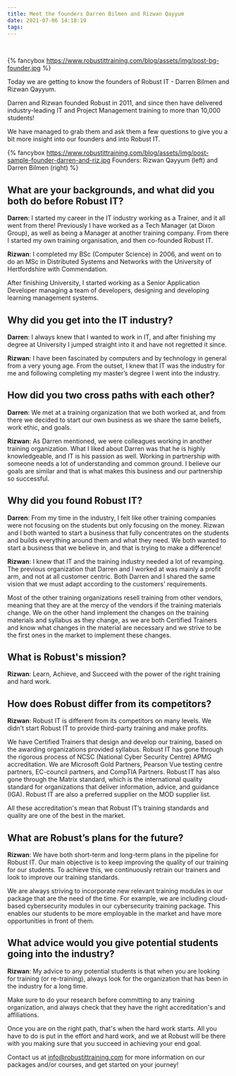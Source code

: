 ```yaml
---
title: Meet the founders Darren Bilmen and Rizwan Qayyum
date: 2021-07-06 14:18:19
tags:
---
```


<style>
    
    #banner {
    position: absolute;
    top: 0;
    left: 0;
    width: 100%;
    height: 100%;
    background: -webkit-linear-gradient(rgba(0,0,0,0.1), rgba(0,0,0,0.6)), url(https://www.robustittraining.com/blog/assets/img/post-bg-founder.jpg) center;
    background: -moz-linear-gradient(rgba(0,0,0,0.1), rgba(0,0,0,0.6)), url(https://www.robustittraining.com/blog/assets/img/post-bg-founder.jpg) center;
    background: -ms-linear-gradient(rgba(0,0,0,0.1), rgba(0,0,0,0.6)), url(https://www.robustittraining.com/blog/assets/img/post-bg-founder.jpg) center;
    background: linear-gradient(rgba(0,0,0,0.1), rgba(0,0,0,0.6)), url(https://www.robustittraining.com/blog/assets/img/post-bg-founder.jpg) center;
    -webkit-background-size: cover;
    -moz-background-size: cover;
    background-size: cover;
    z-index: -1;
}
</style>
<br>

<!-- add image to post -->

{% fancybox https://www.robustittraining.com/blog/assets/img/post-bg-founder.jpg  %}

<!-- add content to post -->

Today we are getting to know the founders of Robust IT - Darren Bilmen and Rizwan Qayyum.

Darren and Rizwan founded Robust in 2011, and since then have delivered industry-leading IT and Project Management training to more than 10,000 students!

We have managed to grab them and ask them a few questions to give you a bit more insight into our founders and into Robust IT.

{% fancybox https://www.robustittraining.com/blog/assets/img/post-sample-founder-darren-and-riz.jpg Founders: Rizwan Qayyum (left) and Darren Bilmen (right)  %}

## What are your backgrounds, and what did you both do before Robust IT?

<strong>Darren</strong>: I started my career in the IT industry working as a Trainer, and it all went from there! Previously I have worked as a Tech Manager (at Dixon Group), as well as being a Manager at another training company. From there I started my own training organisation, and then co-founded Robust IT.

<strong>Rizwan</strong>: I completed my BSc (Computer Science) in 2006, and went on to do an MSc in Distributed Systems and Networks with the University of Hertfordshire with Commendation.

After finishing University, I started working as a Senior Application Developer managing a team of developers, designing and developing learning management systems.

## Why did you get into the IT industry?

<strong>Darren</strong>: I always knew that I wanted to work in IT, and after finishing my degree at University I jumped straight into it and have not regretted it since.

<strong>Rizwan</strong>: I have been fascinated by computers and by technology in general from a very young age. From the outset, I knew that IT was the industry for me and following completing my master’s degree I went into the industry.

## How did you two cross paths with each other?

<strong>Darren</strong>: We met at a training organization that we both worked at, and from there we decided to start our own business as we share the same beliefs, work ethic, and goals.

<strong>Rizwan</strong>: As Darren mentioned, we were colleagues working in another training organization. What I liked about Darren was that he is highly knowledgeable, and IT is his passion as well. Working in partnership with someone needs a lot of understanding and common ground. I believe our goals are similar and that is what makes this business and our partnership so successful.

## Why did you found Robust IT?

<strong>Darren</strong>: From my time in the industry, I felt like other training companies were not focusing on the students but only focusing on the money. Rizwan and I both wanted to start a business that fully concentrates on the students and builds everything around them and what they need. We both wanted to start a business that we believe in, and that is trying to make a difference!

<strong>Rizwan</strong>: I knew that IT and the training industry needed a lot of revamping. The previous organization that Darren and I worked at was mainly a profit arm, and not at all customer centric. Both Darren and I shared the same vision that we must adapt according to the customers' requirements.

Most of the other training organizations resell training from other vendors, meaning that they are at the mercy of the vendors if the training materials change. We on the other hand implement the changes on the training materials and syllabus as they change, as we are both Certified Trainers and know what changes in the material are necessary and we strive to be the first ones in the market to implement these changes.

## What is Robust's mission?

<strong>Rizwan</strong>: Learn, Achieve, and Succeed with the power of the right training and hard work.

## How does Robust differ from its competitors?

<strong>Rizwan</strong>: Robust IT is different from its competitors on many levels. We didn't start Robust IT to provide third-party training and make profits.

We have Certified Trainers that design and develop our training, based on the awarding organizations provided syllabus. Robust IT has gone through the rigorous process of NCSC (National Cyber Security Centre) APMG accreditation. We are Microsoft Gold Partners, Pearson Vue testing centre partners, EC-council partners, and CompTIA Partners. Robust IT has also gone through the Matrix standard, which is the international quality standard for organizations that deliver information, advice, and guidance (IGA). Robust IT are also a preferred supplier on the MOD supplier list.

All these accreditation's mean that Robust IT’s training standards and quality are one of the best in the market.

## What are Robust’s plans for the future?

<strong>Rizwan</strong>: We have both short-term and long-term plans in the pipeline for Robust IT. Our main objective is to keep improving the quality of our training for our students. To achieve this, we continuously retrain our trainers and look to improve our training standards.

We are always striving to incorporate new relevant training modules in our package that are the need of the time. For example, we are including cloud-based cybersecurity modules in our cybersecurity training package. This enables our students to be more employable in the market and have more opportunities in front of them.

## What advice would you give potential students going into the industry?

<strong>Rizwan</strong>: My advice to any potential students is that when you are looking for training (or re-training), always look for the organization that has been in the industry for a long time.

Make sure to do your research before committing to any training organization, and always check that they have the right accreditation's and affiliations.

Once you are on the right path, that's when the hard work starts. All you have to do is put in the effort and hard work, and we at Robust will be there with you making sure that you succeed in achieving your end goal.

Contact us at [info@robustittraining.com](mailto:info@robustittraining.com) for more information on our packages and/or courses, and get started on your journey!

